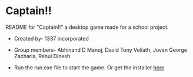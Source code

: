 

 # Captain!!
 
 README for "Captain!!" a desktop game made for a school project.

- Created by- 1337 incorporated

- Group members- Abhinand D Manoj, David Tony Veliath, Jovan George Zacharia, Rahul Dinesh

- Run the run.exe file to start the game. Or get the installer [here](https://github.com/1337-inc/Captain/releases)
